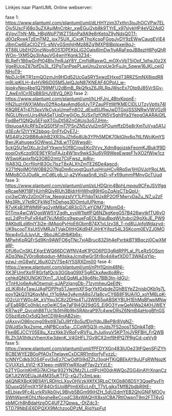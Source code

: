 Linkjes naar PlantUML Online webserver:

fase 1: https://www.plantuml.com/plantuml/uml/dLHHYzim37xthn3iuJhOCVPw7ELOjy5UscFj68o3uZXAujMnCrbkr_xwEGuj2yb8k9TYrE_x97sIykHP4eVQ2AdO4VpyiThN-Mb_HBgWpP7WZT5bnPa9A9e8rKetqZ9yNdsQ0Tf-d0OzRxwkTzEmTM2_jox7SUX_iCxoKThoXcsqFGopJyDY9zEWwCaugEVjE4J8mCw6EaCIOZY5-sNVyGSmhjHMz88Zg1MXP8IBplpxej9qJ-XT88LUbEH20nzWov8OS1DPEKbLiG2Oals6lmDw1lyARaFeqJB8ezH6PgQhRWOn-1XM5Qg3lrAauVG4wnYKgnk3Z34-BLReFr1B6wGnPt04Blv7mRJaY8Y_CmfIdRaxwG_mOXyVbT5jOpf_1qfwJ0z2XVgeRUceZ87bifDs3L_f2PgTsnPqePLaxUnu2xrpUe3rFuJn_5qww16JKl_cejONHoT9-NpDJc9KTR1zmQOzmJn9HDd52UcGaSRY5xwzEHxxdT3RRZSmNX8iqdR8m9LjpKILH-4vHVR6iD05M5JelQJpN87KNEAF4OPpU_w-IpjpkyNeo4bp1Q799MFU2dBmB_RkQfksZ6JRLRqJWscEx7Otp9J85VrSGv-7_AwEn1Cn1EbB8SHJV8VQ_0K0
fase 2: https://www.plantuml.com/plantuml/uml/hLHFJni_4BtxKppnE-HN2IuzHWX1AMsv02ffAo4avAmd6olUyTPZauPFttWfKMECIDLUTzyVptls74lK8QREATr47t3pxVIkCykxUmeFn8O2_dEsdSUfIwJwDTGsjjSSSNRwVWVGzRlNGLUNvnUJrs4NASeTUqDrw0jOp_5USxl1zfON5VSgh9Ya3YeogOAARAiGfLFqdBef1QNQu5EFjpXTGuDt58ZnOAUo3o57JHm-t9piuoaAXcRFbZeQS0f5FmT7PSnZN5zVul2mSPOumffzD5e8rXmTuVya5A1Jd3EcAr1ZtYYK2bbqg-0nFfvDyE7J-MS44fz2GtBB6ukihB2XR3IsJZh6p8Ub3YPh5MDK70ktGhv6q7tlLfWciKmYSBwrJKahugex5OWwoLZfdLw1TGWwsdiI-5ckQ5U1eOXcJir2qFYkwnr5OfBCrouEKc0Vyy_Xdm8goizpkFeomKJBuk1f9DpoqiOvKczq90E9EYR1oFAJz4W1pv9wkS3iu6VR9WeeEwqeF1vXO2fWjw1czWSwpKaxjxfbQ3O8D2mtz7CjjFwsz_jp8jv-ItiA83Q_OcrfIIoH83Oc7IszT8xALXhZmTE26De4agcd-X271tNoIMO1W0B82O7NgDm6cvogtQuxfusHrjoHCvRRqSw1jHGVJoYRoLMLMMp8COJOu6k_mCd6Lgb_U-a2VKyaaSn8_VsD-yFxfl9ummPMnyGcTUud
fase 3: https://www.plantuml.com/plantuml/uml/pLHDQrin4BphLmpqu9CFeJSVIfgqeRcaeNKf18FHUrhRQjvRlUh3BldrHHWhg99HGoZqAisCTbQpU-cyj3wCWv2zDnOFtw_NepgizsIVY1LPl1dqTkUx8P2OfFMwrvDaZu_N7_u2zFMg3Rh_V7ktRCFkWdThDehgq3DOmtulUPkma-R7ylKsB3ffWM9Fgg2yjtM8aC4R3cD7LeYjDM72MomD4-D1Tmx4wCWOgsWW5YZgdh_xysW1IptfFQ6NZkgKegG57B426wytkfTU6yOezL2dPrrPuFxR4alf7kUMd0cs9wpueFqEOLBIauBpqWUtubci29gXkJE_PW99AKbdlLpWnjY3j2e-iMApoPyHoE6ObmB74X1vLIzv38_T-nd8UJpfpWdazyd-UK9scooTXsUt5VMRJxTVakDIltHGKd94FJHrKYjfpz54L3SKcom0EVZJ0MONxw4vGJLluyUt_-9boJACdHbKb6x-MPwhKpRQFrSd9Kn9AWFO6gTNc7xjABruc83Zljh4ePxrbkBT9Bqczj0CwXMaW-OfU6oCnSKLEXgrEWQ66DCWfNV4qK1PGD6PD3gRdRPPLal_PLeRz5OSsmADq3NeZV0ro8qbqdun-MtIsikaJcmdlwGrSfr8o4d4wfXD0T3WAEqYIp-ezwJ-mG8wIV_l6uXO2V7Se4jY5SRXDm00
fase 4: https://www.plantuml.com/plantuml/uml/nPH1Qnin48Nl-XK3FUmfXq1F8GrfafQcb3GGbq09XF5gRCkxAwdIo8Ry-cehkdQN0UNGKl1XmT_JUpEQqMLa39o6Nc7BBi3tn-ldGU-VTnHUo6eAyAOtwmql-qJAPzIqngDb-71zymheuQeEtN-zlLlKiRl4yTawJJAgPDPPtg5TJwmtjXFSgrYkf0xbdeZGhBSYeZ2nisbOKb1g7Lpoy1QkQ31QKqyMyi_tY1p9Ae3yAymA8q7J1a8cyCY6B8F9UAi1O_xoYM6LpK-lO2cUrYW0c4K_kVYpu3C8z2DHp4TjJ3W955qABSKYBUH1EhMqBfwpMNwuFEa8RBCo0hlkLnz0eiKCSw7aF9l4Ql29dGS_Ei9O3YvwQeNiWa2AKHJWEYKR7wzP_QvcqhB6TUc1b5thRb9bjSRAbraP97c4wwDRsZ6NmB4aHogBfnGSO5bzj6zbOx5dQ3etCDW4niAB2sjn-uIAxxyjO86ncmg09xitl87aDJ9fY8oSufDjnYdpJBeP8r8VgNZ-DWJdSx1kx2sme_nNPBCcq5a-_CCqW5Q3I-mJds7F52oosT5Dnk4Td9-FkeiBEJCCY05E8u_XzzXkk3VRoFyjRVFu_lhJuiljvuV5KPTnjJVRFBH_FrQWBRLZh3A1IhtkzVhemXw3denK_V4GHFL7Gv9CX2mf9HPQ7PRgCd-ceVy9
fase 5: https://www.plantuml.com/plantuml/uml/fPFDYXGn483lUOe23tFQenSFiZYh8CBEWYE2B0oPfAOxTheIayeCxDCRR1mtIorfyFvzzL-tcNNYCdkb3OS4Fxvl3xEz7CwOdf0i9dZZtJ3oqHTKiQBEkAY9uUFsRWNqzKCVUjXzlj_tiVl2-K31eeo-mWRYiwRXoaP7av2zYzLE-b2TYGorinKHfGi7AlCHar932YN2MzZLLctIPcH00drAWQoZGG4inAYrXnanCzGK1Jt2W0EUaJA4M35uKTFD-xQJTv3mLwa-d4QNRXBcK9B1lAYLRDHcLXsvOHVzkXKfX3RLpC1XGb808D5Y3QqePsvFh5DuoxQ5FmlXY5F84OrSUol8PIm6XEcLnEt_T7VLgjkxTMfB2bdbR9tE-eELbjav9Fc4LvrkRVAb0iyL9Blyb5BGm99jHZH_5dU2dmYEB2QhjGNjFMOOySWhWamKOhLtNogheBeCcodC38xWAQHX8xslCBA7RtlOwpnT9m2FT74yGebMCrh8hBdaHzgOC4UFZ7Qpwa_-DtZdc3-5TD79NbEiE6DPQXX9MchzooDPzM_RjqYspFut
